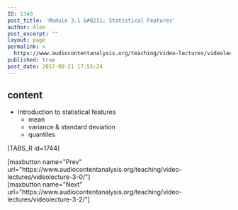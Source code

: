 ```yaml
---
ID: 1349
post_title: 'Module 3.1 &#8211; Statistical Features'
author: Alex
post_excerpt: ""
layout: page
permalink: >
  https://www.audiocontentanalysis.org/teaching/video-lectures/videolecture-3-1/
published: true
post_date: 2017-08-21 17:55:24
---
```

<h2>content</h2>
<ul>
 	<li>introduction to statistical features
<ul>
 	<li>mean</li>
 	<li>variance &amp; standard deviation</li>
 	<li>quantiles</li>
</ul>
</li>
</ul>
[TABS_R id=1744]
<p style="text-align: left;">[maxbutton name="Prev" url="https://www.audiocontentanalysis.org/teaching/video-lectures/videolecture-3-0/"]<span style="float: right;">[maxbutton name="Next" url="https://www.audiocontentanalysis.org/teaching/video-lectures/videolecture-3-2/"]</span></p>
